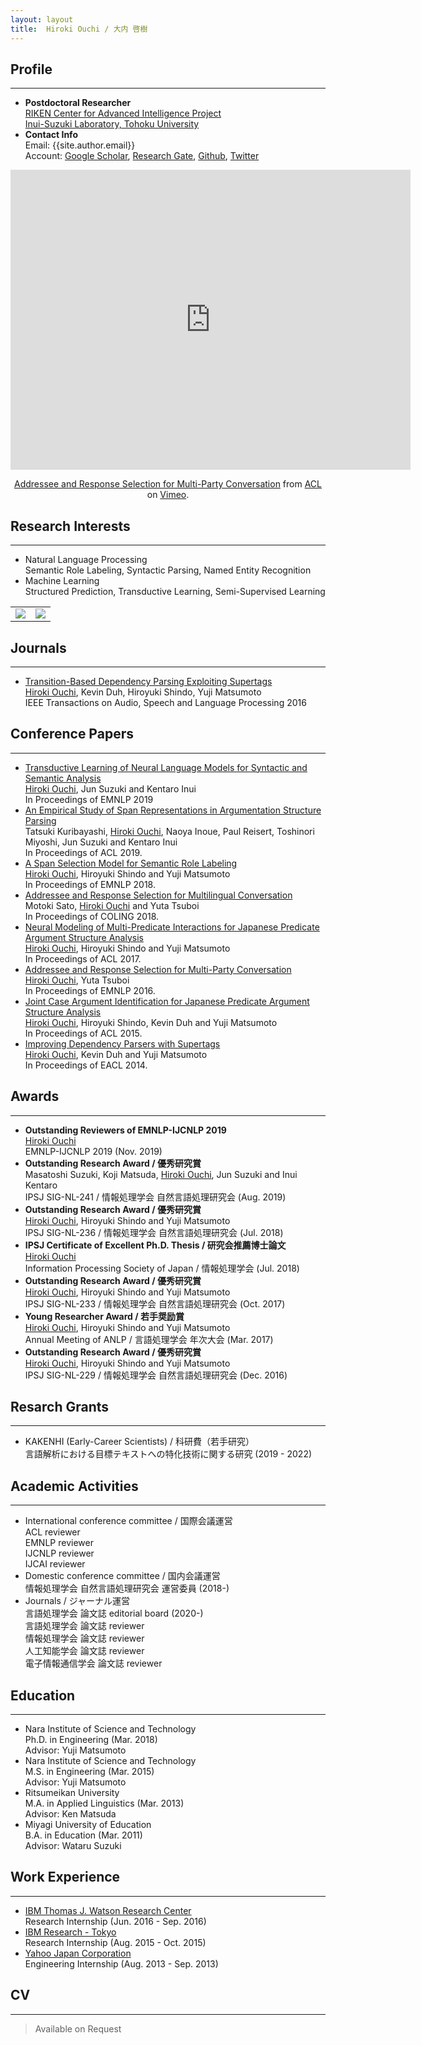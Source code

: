 ```yaml
---
layout: layout
title:  Hiroki Ouchi / 大内 啓樹
---
```


<div class="content">
	<h2>Profile</h2>
	<hr>
</div>

- **Postdoctoral Researcher**<br>
[RIKEN Center for Advanced Intelligence Project](https://www.riken.jp/en/research/labs/aip/goalorient_tech/nat_lang_understand/index.html)<br>
[Inui-Suzuki Laboratory, Tohoku University](https://www.nlp.ecei.tohoku.ac.jp/)
- **Contact Info**<br>
Email: {{site.author.email}}<br>
Account: [Google Scholar](https://scholar.google.co.jp/citations?user=RRrTYTEAAAAJ&hl=en), [Research Gate](https://www.researchgate.net/profile/Hiroki_Ouchi), [Github](https://github.com/hiroki13), [Twitter](https://twitter.com/blankeyelephant)

<div class="content">
<center>
<iframe src="https://player.vimeo.com/video/239251203" width="640" height="480" frameborder="0" allow="autoplay; fullscreen" allowfullscreen></iframe>
<p><a href="https://vimeo.com/239251203">Addressee and Response Selection for Multi-Party Conversation</a> from <a href="https://vimeo.com/aclweb">ACL</a> on <a href="https://vimeo.com">Vimeo</a>.</p>
</center>
</div>


<div class="content">
	<h2>Research Interests</h2>
	<hr>
</div>

- Natural Language Processing<br>
Semantic Role Labeling, Syntactic Parsing, Named Entity Recognition
- Machine Learning<br>
Structured Prediction, Transductive Learning, Semi-Supervised Learning

<table>
<tr>
<td><img src="https://hiroki13.github.io/_images/2019-0318-span1.jpg"></td>
<td><img src="https://hiroki13.github.io/_images/2019-0318-span1.jpg"></td>
</tr>
</table>


<div class="content">
	<h2>Journals</h2>
	<hr>
</div>

- [Transition-Based Dependency Parsing Exploiting Supertags][6]<br>
<u>Hiroki Ouchi</u>, Kevin Duh, Hiroyuki Shindo, Yuji Matsumoto<br>
IEEE Transactions on Audio, Speech and Language Processing 2016

<div class="content">
	<h2>Conference Papers</h2>
	<hr>
</div>

- [Transductive Learning of Neural Language Models for Syntactic and Semantic Analysis][101]<br>
<u>Hiroki Ouchi</u>, Jun Suzuki and Kentaro Inui<br>
In Proceedings of EMNLP 2019
- [An Empirical Study of Span Representations in Argumentation Structure Parsing][10]<br>
Tatsuki Kuribayashi, <u>Hiroki Ouchi</u>, Naoya Inoue, Paul Reisert, Toshinori Miyoshi, Jun Suzuki and Kentaro Inui<br>
In Proceedings of ACL 2019.
- [A Span Selection Model for Semantic Role Labeling][9]<br>
<u>Hiroki Ouchi</u>, Hiroyuki Shindo and Yuji Matsumoto<br>
In Proceedings of EMNLP 2018.
- [Addressee and Response Selection for Multilingual Conversation][8]<br>
Motoki Sato, <u>Hiroki Ouchi</u> and Yuta Tsuboi<br>
In Proceedings of COLING 2018.
- [Neural Modeling of Multi-Predicate Interactions for Japanese Predicate Argument Structure Analysis][7]<br>
<u>Hiroki Ouchi</u>, Hiroyuki Shindo and Yuji Matsumoto<br>
In Proceedings of ACL 2017.
- [Addressee and Response Selection for Multi-Party Conversation][5]<br>
<u>Hiroki Ouchi</u>, Yuta Tsuboi<br>
In Proceedings of EMNLP 2016.
- [Joint Case Argument Identification for Japanese Predicate Argument Structure Analysis][4]<br>
<u>Hiroki Ouchi</u>, Hiroyuki Shindo, Kevin Duh and Yuji Matsumoto<br>
In Proceedings of ACL 2015.<br>
- [Improving Dependency Parsers with Supertags][3]<br>
<u>Hiroki Ouchi</u>, Kevin Duh and Yuji Matsumoto<br>
In Proceedings of EACL 2014.


<div class="content">
	<h2>Awards</h2>
	<hr>
</div>

- **Outstanding Reviewers of EMNLP-IJCNLP 2019**<br>
<u>Hiroki Ouchi</u><br>
EMNLP-IJCNLP 2019 (Nov. 2019)
- **Outstanding Research Award / 優秀研究賞**<br>
Masatoshi Suzuki, Koji Matsuda, <u>Hiroki Ouchi</u>, Jun Suzuki and Inui Kentaro<br>
IPSJ SIG-NL-241 / 情報処理学会 自然言語処理研究会 (Aug. 2019)
- **Outstanding Research Award / 優秀研究賞**<br>
<u>Hiroki Ouchi</u>, Hiroyuki Shindo and Yuji Matsumoto<br>
IPSJ SIG-NL-236 / 情報処理学会 自然言語処理研究会 (Jul. 2018)
- **IPSJ Certificate of Excellent Ph.D. Thesis / 研究会推薦博士論文**<br>
<u>Hiroki Ouchi</u><br>
Information Processing Society of Japan / 情報処理学会 (Jul. 2018)
- **Outstanding Research Award / 優秀研究賞**<br>
<u>Hiroki Ouchi</u>, Hiroyuki Shindo and Yuji Matsumoto<br>
IPSJ SIG-NL-233 / 情報処理学会 自然言語処理研究会  (Oct. 2017)
- **Young Researcher Award / 若手奨励賞**<br>
<u>Hiroki Ouchi</u>, Hiroyuki Shindo and Yuji Matsumoto<br>
Annual Meeting of ANLP / 言語処理学会 年次大会  (Mar. 2017)
- **Outstanding Research Award / 優秀研究賞**<br>
<u>Hiroki Ouchi</u>, Hiroyuki Shindo and Yuji Matsumoto<br>
IPSJ SIG-NL-229 / 情報処理学会 自然言語処理研究会  (Dec. 2016)



<div class="content">
	<h2>Resarch Grants</h2>
	<hr>
</div>

- KAKENHI (Early-Career Scientists) / 科研費（若手研究）<br>
言語解析における目標テキストへの特化技術に関する研究 (2019 - 2022)


<div class="content">
	<h2>Academic Activities</h2>
	<hr>
</div>

- International conference committee / 国際会議運営<br>
ACL reviewer<br>
EMNLP reviewer<br>
IJCNLP reviewer<br>
IJCAI reviewer
- Domestic conference committee / 国内会議運営<br>
情報処理学会 自然言語処理研究会 運営委員 (2018-)
- Journals / ジャーナル運営<br>
言語処理学会 論文誌 editorial board (2020-)<br>
言語処理学会 論文誌 reviewer<br>
情報処理学会 論文誌 reviewer<br>
人工知能学会 論文誌 reviewer<br>
電子情報通信学会 論文誌 reviewer



<div class="content">
	<h2>Education</h2>
	<hr>
</div>

- Nara Institute of Science and Technology<br>
Ph.D. in Engineering (Mar. 2018)<br>
Advisor: Yuji Matsumoto
- Nara Institute of Science and Technology<br>
M.S. in Engineering (Mar. 2015)<br>
Advisor: Yuji Matsumoto
- Ritsumeikan University<br>
M.A. in Applied Linguistics (Mar. 2013)<br>
Advisor: Ken Matsuda
- Miyagi University of Education<br>
B.A. in Education (Mar. 2011)<br>
Advisor: Wataru Suzuki


<div class="content">
	<h2>Work Experience</h2>
	<hr>
</div>

- [IBM Thomas J. Watson Research Center](https://www.research.ibm.com/labs/watson/)<br>
Research Internship (Jun. 2016 - Sep. 2016)
- [IBM Research - Tokyo](https://www.research.ibm.com/labs/tokyo/index_j.shtml)<br>
Research Internship (Aug. 2015 - Oct. 2015)
- [Yahoo Japan Corporation](http://docs.yahoo.co.jp/)<br>
Engineering Internship (Aug. 2013 - Sep. 2013)


<div class="content">
<h2>CV</h2>
<hr>
</div>

> Available on Request

[3]: https://aclweb.org/anthology/E/E14/E14-4030.pdf
[4]: https://aclweb.org/anthology/P/P15/P15-1093.pdf
[5]: https://aclweb.org/anthology/D/D16/D16-1231.pdf
[6]: http://ieeexplore.ieee.org/document/7533450/
[7]: http://aclweb.org/anthology/P/P17/P17-1146.pdf
[8]: http://aclweb.org/anthology/C18-1308
[9]: https://arxiv.org/pdf/1810.02245.pdf
[10]: https://www.aclweb.org/anthology/P19-1464
[101]: https://www.aclweb.org/anthology/D19-1379.pdf


